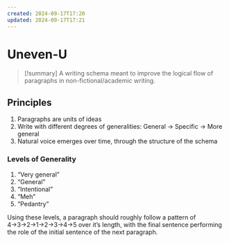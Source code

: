 ```yaml
---
created: 2024-09-17T17:20
updated: 2024-09-17T17:21
---
```

# Uneven-U
>[!summary]
> A writing schema meant to improve the logical flow of paragraphs in non-fictional/academic writing.

## Principles

1. Paragraphs are units of ideas
2. Write with different degrees of generalities: General → Specific →  More general
3. Natural voice emerges over time, through the structure of the schema

### Levels of Generality

1. “Very general”
2. “General”
3. “Intentional”
4. “Meh”
5. “Pedantry”

Using these levels, a paragraph should roughly follow a pattern of 4→3→2→1→2→3→4→5 over it’s length, with the final sentence performing the role of the initial sentence of the next paragraph.